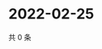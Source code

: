 # 2022-02-25

共 0 条

<!-- BEGIN WEIBO -->
<!-- 最后更新时间 Fri Feb 25 2022 08:58:12 GMT+0800 (China Standard Time) -->

<!-- END WEIBO -->
